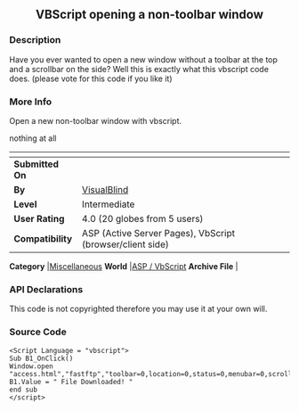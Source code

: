 ﻿<div align="center">

## VBScript opening a non\-toolbar window


</div>

### Description

Have you ever wanted to open a new window without a toolbar at the top and a scrollbar on the side? Well this is exactly what this vbscript code does. (please vote for this code if you like it)
 
### More Info
 
Open a new non-toolbar window with vbscript.

nothing at all


<span>             |<span>
---                |---
**Submitted On**   |
**By**             |[VisualBlind](https://github.com/Planet-Source-Code/PSCIndex/blob/master/ByAuthor/visualblind.md)
**Level**          |Intermediate
**User Rating**    |4.0 (20 globes from 5 users)
**Compatibility**  |ASP \(Active Server Pages\), VbScript \(browser/client side\)

**Category**       |[Miscellaneous](https://github.com/Planet-Source-Code/PSCIndex/blob/master/ByCategory/miscellaneous__4-1.md)
**World**          |[ASP / VbScript](https://github.com/Planet-Source-Code/PSCIndex/blob/master/ByWorld/asp-vbscript.md)
**Archive File**   |[](https://github.com/Planet-Source-Code/visualblind-vbscript-opening-a-non-toolbar-window__4-6449/archive/master.zip)

### API Declarations

This code is not copyrighted therefore you may use it at your own will.


### Source Code

```
<Script Language = "vbscript">
Sub B1_OnClick()
Window.open "access.html","fastftp","toolbar=0,location=0,status=0,menubar=0,scrollbars=1,resizable=1,width=403,height=250"
B1.Value = " File Downloaded! "
end sub
</script>
```

